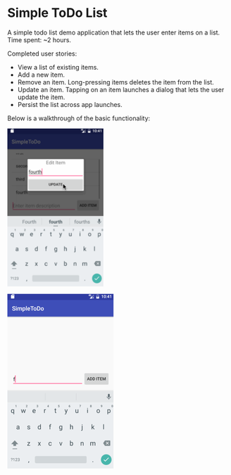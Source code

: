 # Simple ToDo List
A simple todo list demo application that lets the user enter items on a list.
Time spent: ~2 hours.

Completed user stories:
* View a list of existing items.
* Add a new item.
* Remove an item. Long-pressing items deletes the item from the list.
* Update an item. Tapping on an item launches a dialog that lets the user update the item.
* Persist the list across app launches.


Below is a walkthrough of the basic functionality:

<img src="https://github.com/petrucci34/SimpleToDo/blob/master/Screen%20Shot%202017-05-13%20at%209.35.04%20PM.png" width="220">

![](https://github.com/petrucci34/SimpleToDo/blob/master/simpleToDoDemo.gif)
